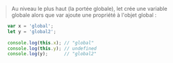 
> Au niveau le plus haut (la portée globale), let crée une variable globale alors que var ajoute une propriété à l'objet global :

````javascript
    var x = 'global';
    let y = 'global2';
    
    console.log(this.x); // "global"
    console.log(this.y); // undefined
    console.log(y);      // "global2"
````